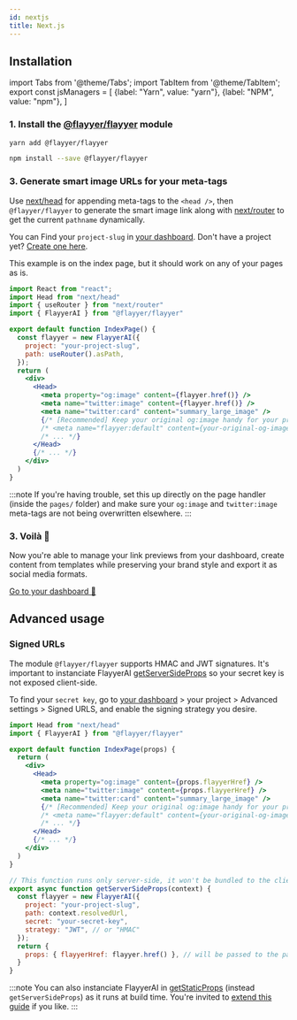 ```yaml
---
id: nextjs
title: Next.js
---
```


<!-- TODO -->
<!-- > Repository: https://github.com/flayyer/integration-examples/tree/main/examples/next -->

## Installation

<!-- MDX variables -->
import Tabs from '@theme/Tabs';
import TabItem from '@theme/TabItem';
export const jsManagers = [
  {label: "Yarn", value: "yarn"},
  {label: "NPM", value: "npm"},
]

### 1. Install the [@flayyer/flayyer](./flayyer-js.md) module

<Tabs groupId="js-manager" defaultValue="yarn" values={jsManagers}>
<TabItem value="yarn">

```bash title="Terminal.app"
yarn add @flayyer/flayyer
```

</TabItem>

<TabItem value="npm">

```bash title="Terminal.app"
npm install --save @flayyer/flayyer
```

</TabItem>
</Tabs>

### 3. Generate smart image URLs for your meta-tags

Use [next/head](https://nextjs.org/docs/api-reference/next/head) for appending meta-tags to the `<head />`, then `@flayyer/flayyer` to generate the smart image link along with [next/router](https://nextjs.org/docs/api-reference/next/router) to get the current `pathname` dynamically.

You can Find your `project-slug` in [your dashboard](https://flayyer.com/dashboard/_/projects/_/integrate?ref=docs). Don't have a project yet? [Create one here](https://flayyer.com/get-started?ref=docs).

This example is on the index page, but it should work on any of your pages as is.

```jsx title="pages/index.js" {4,7-10,14-16,18}
import React from "react";
import Head from "next/head"
import { useRouter } from "next/router"
import { FlayyerAI } from "@flayyer/flayyer"

export default function IndexPage() {
  const flayyer = new FlayyerAI({
    project: "your-project-slug",
    path: useRouter().asPath,
  });
  return (
    <div>
      <Head>
        <meta property="og:image" content={flayyer.href()} />
        <meta name="twitter:image" content={flayyer.href()} />
        <meta name="twitter:card" content="summary_large_image" />
        {/* [Recommended] Keep your original og:image handy for your project */
        /* <meta name="flayyer:default" content={your-original-og-image} /> */
        /* ... */}
      </Head>
      {/* ... */}
    </div>
  )
}
```

:::note
If you're having trouble, set this up directly on the page handler (inside the `pages/` folder) and make sure your `og:image` and `twitter:image` meta-tags are not being overwritten elsewhere.
:::

### 3. Voilà 🎉

Now you're able to manage your link previews from your dashboard, create content from templates while preserving your brand style and export it as social media formats.

[Go to your dashboard 🚀](https://flayyer.com/dashboard/_/projects/_/)

## Advanced usage

### Signed URLs

The module `@flayyer/flayyer` supports HMAC and JWT signatures. It's important to instanciate FlayyerAI [getServerSideProps](https://nextjs.org/docs/basic-features/data-fetching#getserversideprops-server-side-rendering) so your secret key is not exposed client-side.

To find your `secret key`, go to [your dashboard](https://flayyer.com/dashboard/_/projects?ref=docs) > your project > Advanced settings > Signed URLS, and enable the signing strategy you desire.

```jsx title="pages/index.js" {4,8-9,21-31}
import Head from "next/head"
import { FlayyerAI } from "@flayyer/flayyer"

export default function IndexPage(props) {
  return (
    <div>
      <Head>
        <meta property="og:image" content={props.flayyerHref} />
        <meta name="twitter:image" content={props.flayyerHref} />
        <meta name="twitter:card" content="summary_large_image" />
        {/* [Recommended] Keep your original og:image handy for your project */
        /* <meta name="flayyer:default" content={your-original-og-image} /> */
        /* ... */}
      </Head>
      {/* ... */}
    </div>
  )
}

// This function runs only server-side, it won't be bundled to the client
export async function getServerSideProps(context) {
  const flayyer = new FlayyerAI({
    project: "your-project-slug",
    path: context.resolvedUrl,
    secret: "your-secret-key",
    strategy: "JWT", // or "HMAC"
  });
  return {
    props: { flayyerHref: flayyer.href() }, // will be passed to the page component as props
  }
}
```

:::note
You can also instanciate FlayyerAI in [getStaticProps](https://nextjs.org/docs/basic-features/data-fetching#getstaticprops-static-generation) (instead `getServerSideProps`) as it runs at build time. You're invited to [extend this guide](https://github.com/flayyer/flayyer-docs/edit/main/guides/javascript/nextjs.md) if you like.
:::
